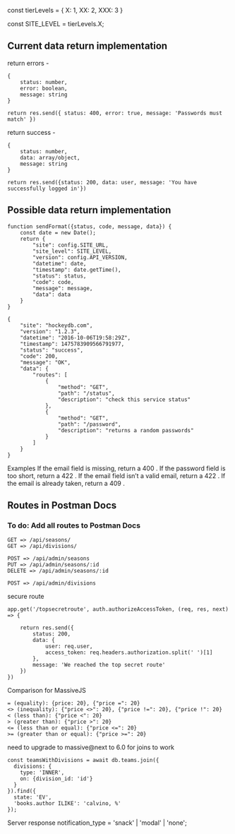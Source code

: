 const tierLevels = {
    X:   1,
    XX:  2,
    XXX: 3
}

const SITE_LEVEL = tierLevels.X;


## Current data return implementation

return errors -  
```
{
    status: number,
    error: boolean,
    message: string
}

return res.send({ status: 400, error: true, message: 'Passwords must match' })
```

return success - 
```
{
    status: number,
    data: array/object,
    message: string
}

return res.send({status: 200, data: user, message: 'You have successfully logged in'})

```

## Possible data return implementation

```
function sendFormat({status, code, message, data}) {
    const date = new Date();
    return {
        "site": config.SITE_URL,
        "site_level": SITE_LEVEL,
        "version": config.API_VERSION,
        "datetime": date,
        "timestamp": date.getTime(),
        "status": status,
        "code": code,
        "message": message,
        "data": data
    }
}
```
```
{
    "site": "hockeydb.com",
    "version": "1.2.3",
    "datetime": "2016-10-06T19:58:29Z",
    "timestamp": 1475783909566791977,
    "status": "success",
    "code": 200,
    "message": "OK",
    "data": {
        "routes": [
            {
                "method": "GET",
                "path": "/status",
                "description": "check this service status"
            },
            {
                "method": "GET",
                "path": "/password",
                "description": "returns a random passwords"
            }
        ]
    }
}
```

Examples
If the email field is missing, return a 400 .
If the password field is too short, return a 422 .
If the email field isn’t a valid email, return a 422 .
If the email is already taken, return a 409 .


## Routes in Postman Docs
### To do: Add all routes to Postman Docs

`GET => /api/seasons/`  
`GET => /api/divisions/`

`POST => /api/admin/seasons`  
`PUT => /api/admin/seasons/:id`  
`DELETE => /api/admin/seasons/:id`

`POST => /api/admin/divisions`  


secure route
```
app.get('/topsecretroute', auth.authorizeAccessToken, (req, res, next) => {

    return res.send({
        status: 200,
        data: {
            user: req.user,
            access_token: req.headers.authorization.split(' ')[1]
        },
        message: 'We reached the top secret route'
    })
})
```

Comparison for MassiveJS

    = (equality): {price: 20}, {"price =": 20}
    <> (inequality): {"price <>": 20}, {"price !=": 20}, {"price !": 20}
    < (less than): {"price <": 20}
    > (greater than): {"price >": 20}
    <= (less than or equal): {"price <=": 20}
    >= (greater than or equal): {"price >=": 20}


need to upgrade to massive@next to 6.0 for joins to work
````
const teamsWithDivisions = await db.teams.join({
  divisions: {
    type: 'INNER',
    on: {division_id: 'id'}
  }
}).find({
  state: 'EV',
  'books.author ILIKE': 'calvino, %'
});
````

Server response notification_type = 'snack' | 'modal' | 'none';
